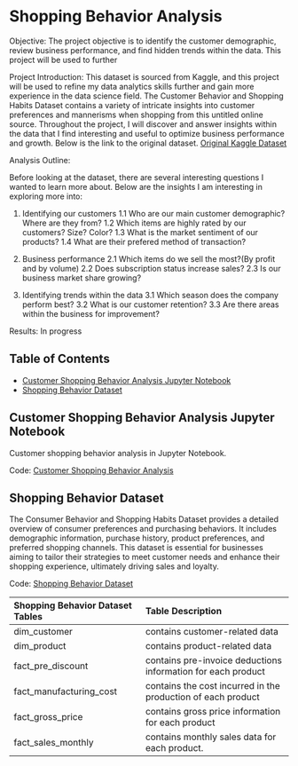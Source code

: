 # Shopping Behavior Analysis

Objective: The project objective is to identify the customer demographic, review business performance, and find hidden trends within the data. This project will be used to further 

Project Introduction: This dataset is sourced from Kaggle, and this project will be used to refine my data analytics skills further and gain more experience in the data science field.  The Customer Behavior and Shopping Habits Dataset contains a variety of intricate insights into customer preferences and mannerisms when shopping from this untitled online source. Throughout the project, I will discover and answer insights within the data that I find interesting and useful to optimize business performance and growth. Below is the link to the original dataset.
[Original Kaggle Dataset](https://www.kaggle.com/datasets/zeesolver/consumer-behavior-and-shopping-habits-dataset/)

Analysis Outline: 

Before looking at the dataset, there are several interesting questions I wanted to learn more about. Below are the insights I am interesting in exploring more into:

  1. Identifying our customers
    1.1 Who are our main customer demographic? Where are they from?
    1.2 Which items are highly rated by our customers? Size? Color?
    1.3 What is the market sentiment of our products?
    1.4 What are their prefered method of transaction?
    
  2. Business performance
    2.1 Which items do we sell the most?(By profit and by volume)
    2.2 Does subscription status increase sales?
    2.3 Is our business market share growing?
  3. Identifying trends within the data
    3.1 Which season does the company perform best?
    3.2 What is our customer retention?
    3.3 Are there areas within the business for improvement?

Results: In progress

## Table of Contents
- [Customer Shopping Behavior Analysis Jupyter Notebook](#customer-shopping-behavior-analysis-jupyter-notebook)
- [Shopping Behavior Dataset](#shopping-behavior-dataset)

<a name="headers"/>


## Customer Shopping Behavior Analysis Jupyter Notebook
Customer shopping behavior analysis in Jupyter Notebook.

Code: [Customer Shopping Behavior Analysis](https://github.com/jasondo-da/shopping_behavior_analysis/blob/main/shopping_behavior_analysis.ipynb)


## Shopping Behavior Dataset
The Consumer Behavior and Shopping Habits Dataset provides a detailed overview of consumer preferences and purchasing behaviors. It includes demographic information, purchase history, product preferences, and preferred shopping channels. This dataset is essential for businesses aiming to tailor their strategies to meet customer needs and enhance their shopping experience, ultimately driving sales and loyalty.

Code: [Shopping Behavior Dataset](https://github.com/jasondo-da/shopping_behavior_analysis/blob/main/shopping_behavior_updated.csv)

| Shopping Behavior Dataset Tables | Table Description |
| :------------- | :------------ |
| dim_customer | contains customer-related data |
| dim_product | contains product-related data |
| fact_pre_discount | contains pre-invoice deductions information for each product |
| fact_manufacturing_cost | contains the cost incurred in the production of each product |
| fact_gross_price | contains gross price information for each product |
| fact_sales_monthly | contains monthly sales data for each product. |
